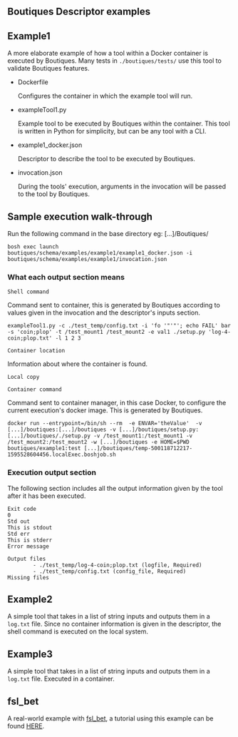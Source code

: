 ## Boutiques Descriptor examples

## Example1

A more elaborate example of how a tool within a Docker container is executed by Boutiques.
Many tests in `./boutiques/tests/` use this tool to validate Boutiques features.

*   Dockerfile

      Configures the container in which the example tool will run.

*   exampleTool1.py

      Example tool to be executed by Boutiques within the container.
      This tool is written in Python for simplicity, but can be any tool with a CLI.

*   example1_docker.json

      Descriptor to describe the tool to be executed by Boutiques.

*   invocation.json

      During the tools' execution, arguments in the invocation will be passed to the tool by Boutiques.

## Sample execution walk-through

Run the following command in the base directory eg: \[...\]/Boutiques/

`bosh exec launch boutiques/schema/examples/example1/example1_docker.json -i boutiques/schema/examples/example1/invocation.json`

### What each output section means

`Shell command`

Command sent to container, this is generated by Boutiques according to values given in the invocation and the descriptor's inputs section.
  ```
  exampleTool1.py -c ./test_temp/config.txt -i 'fo '"'"'; echo FAIL' bar -s 'coin;plop' -t /test_mount1 /test_mount2 -e val1 ./setup.py 'log-4-coin;plop.txt' -l 1 2 3
  ```

`Container location`

Information about where the container is found.
```
Local copy
```

`Container command`

Command sent to container manager, in this case Docker, to configure the current execution's docker image. This is generated by Boutiques.
```
docker run --entrypoint=/bin/sh --rm  -e ENVAR='theValue'  -v [...]/boutiques:[...]/boutiques -v [...]/boutiques/setup.py:[...]/boutiques/./setup.py -v /test_mount1:/test_mount1 -v /test_mount2:/test_mount2 -w [...]/boutiques -e HOME=$PWD boutiques/example1:test [...]/boutiques/temp-500118712217-1595528604456.localExec.boshjob.sh
```

### Execution output section

The following section includes all the output information given by the tool after it has been executed.
```
Exit code
0
Std out
This is stdout
Std err
This is stderr
Error message

Output files
        - ./test_temp/log-4-coin;plop.txt (logfile, Required)
        - ./test_temp/config.txt (config_file, Required)
Missing files

```

## Example2

A simple tool that takes in a list of string inputs and outputs them in a `log.txt` file. Since no container information is given in the descriptor, the shell command is executed on the local system.

## Example3

A simple tool that takes in a list of string inputs and outputs them in a `log.txt` file. Executed in a container.

## fsl_bet

A real-world example with [fsl_bet](https://fsl.fmrib.ox.ac.uk/fsl/fslwiki/BET), a tutorial using this example can be found [HERE](https://nbviewer.jupyter.org/github/boutiques/tutorial/blob/master/notebooks/boutiques-tutorial.ipynb).
